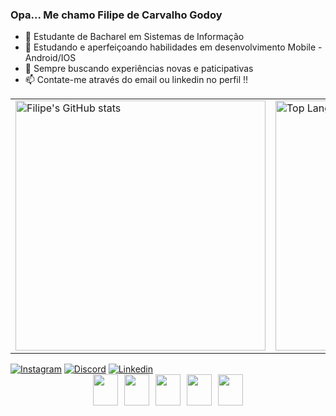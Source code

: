 ### Opa... Me chamo Filipe de Carvalho Godoy

- 🔭 Estudante de Bacharel em Sistemas de Informação 
- 🌱 Estudando e aperfeiçoando habilidades em desenvolvimento Mobile - Android/IOS
- 🚀 Sempre buscando experiências novas e paticipativas
- 📫 Contate-me através do email ou linkedin no perfil !!


<table>
  <tr>
    <td><img src="https://github-readme-stats.vercel.app/api?username=carvalhoFilip&show_icons=true&theme=dark#gh-dark-mode-only" alt="Filipe's GitHub stats" width="400"/></td>
    <td><img src="https://github-readme-stats.vercel.app/api/top-langs/?username=carvalhoFilip&layout=compact&theme=dark" alt="Top Langs" width="400"/></td>
  </tr>
</table>

  
<div class="social-links">
    <a href="https://www.instagram.com/cgfillipe/"><img src="https://img.shields.io/badge/Instagram-E4405F?style=for-the-badge&logo=instagram&logoColor=white" alt="Instagram"></a>
    <a href="https://discord.com/users/eoFilip#5468"><img src="https://img.shields.io/badge/Discord-7289DA?style=for-the-badge&logo=discord&logoColor=white" alt="Discord"></a>
    <a href="https://www.linkedin.com/in/filipe-godoy/"><img src="https://img.shields.io/badge/LinkedIn-0077B5?style=for-the-badge&logo=linkedin&logoColor=white" alt="Linkedin"></a>
</div>


<div class="languages" style="display: flex; justify-content: center; align-items: center;">
    <img src="https://cdn.jsdelivr.net/gh/devicons/devicon/icons/html5/html5-original.svg" style="width: 40px; height: 50px; margin: 0 5px;">
    <img src="https://cdn.jsdelivr.net/gh/devicons/devicon/icons/css3/css3-original.svg" style="width: 40px; height: 50px; margin: 0 5px;">
    <img src="https://cdn.jsdelivr.net/gh/devicons/devicon/icons/javascript/javascript-original.svg" style="width: 40px; height: 50px; margin: 0 5px;">
    <img src="https://cdn.jsdelivr.net/gh/devicons/devicon/icons/flutter/flutter-original.svg" style="width: 40px; height: 50px; margin: 0 5px;">
    <img src="https://cdn.jsdelivr.net/gh/devicons/devicon/icons/python/python-original.svg" style="width: 40px; height: 50px; margin: 0 5px;">
</div>


